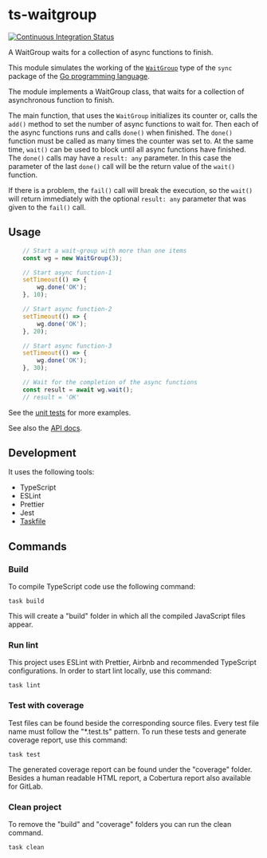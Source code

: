 # ts-waitgroup

[![Continuous Integration Status](https://github.com/tombenke/ts-waitgroup/workflows/Continuous%20Integration/badge.svg)](https://github.com/tombenke/ts-waitgroup)

A WaitGroup waits for a collection of async functions to finish.

This module simulates the working of the [`WaitGroup`](https://pkg.go.dev/sync#WaitGroup) type of the `sync` package of the [Go programming language](https://go.dev/).

The module implements a WaitGroup class, that waits for a collection of asynchronous function to finish.

The main function, that uses the `WaitGroup` initializes its counter or, calls the `add()` method to set the number of async functions to wait for.
Then each of the async functions runs and calls `done()` when finished. The `done()` function must be called as many times the counter was set to.
At the same time, `wait()` can be used to block until all async functions have finished.
The `done()` calls may have a `result: any` parameter.
In this case the parameter of the last `done()` call will be the return value of the `wait()` function.

If there is a problem, the `fail()` call will break the execution, so the `wait()` will return immediately with the optional `result: any` parameter that was given to the `fail()` call.

## Usage

```TypeScript
    // Start a wait-group with more than one items
    const wg = new WaitGroup(3);

    // Start async function-1
    setTimeout(() => {
        wg.done('OK');
    }, 10);

    // Start async function-2
    setTimeout(() => {
        wg.done('OK');
    }, 20);

    // Start async function-3
    setTimeout(() => {
        wg.done('OK');
    }, 30);

    // Wait for the completion of the async functions
    const result = await wg.wait();
    // result = 'OK'
```

See the [unit tests](src/waitGroup.test.ts) for more examples.

See also the [API docs](api-docs-link).

## Development

It uses the following tools:

- TypeScript
- ESLint
- Prettier
- Jest
- [Taskfile](https://taskfile.dev/)

## Commands

### Build

To compile TypeScript code use the following command:

    task build

This will create a "build" folder in which all the compiled JavaScript files appear.

### Run lint

This project uses ESLint with Prettier, Airbnb and recommended TypeScript configurations.
In order to start lint locally, use this command:

    task lint

### Test with coverage

Test files can be found beside the corresponding source files.
Every test file name must follow the "\*.test.ts" pattern.
To run these tests and generate coverage report, use this command:

    task test

The generated coverage report can be found under the "coverage" folder.
Besides a human readable HTML report, a Cobertura report also available for GitLab.

### Clean project

To remove the "build" and "coverage" folders you can run the clean command.

    task clean
